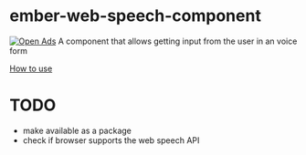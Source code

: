 
ember-web-speech-component
==========================
[![Open Ads](https://opensourceads.net/github/OrKoN/jspm-ember-playground.banner)](https://opensourceads.net/github/OrKoN/jspm-ember-playground)
A component that allows getting input from the user in an voice form

<a href="http://js-for.ninja/ember-js-and-web-speech-api-example.html">How to use</a>

TODO
====
+ make available as a package
+ check if browser supports the web speech API


